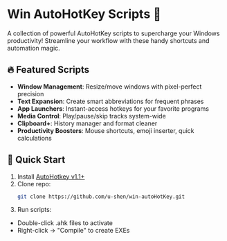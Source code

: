 # Win AutoHotKey Scripts 🚀

A collection of powerful AutoHotKey scripts to supercharge your Windows productivity! Streamline your workflow with these handy shortcuts and automation magic.

## 🔥 Featured Scripts

- **Window Management**: Resize/move windows with pixel-perfect precision
- **Text Expansion**: Create smart abbreviations for frequent phrases
- **App Launchers**: Instant-access hotkeys for your favorite programs
- **Media Control**: Play/pause/skip tracks system-wide
- **Clipboard+**: History manager and format cleaner
- **Productivity Boosters**: Mouse shortcuts, emoji inserter, quick calculations

## 🚀 Quick Start

1. Install [AutoHotkey v1.1+](https://www.autohotkey.com/)
2. Clone repo:
   ```bash
   git clone https://github.com/u-shen/win-autoHotKey.git
   ```
3. Run scripts:

- Double-click .ahk files to activate
- Right-click → "Compile" to create EXEs
